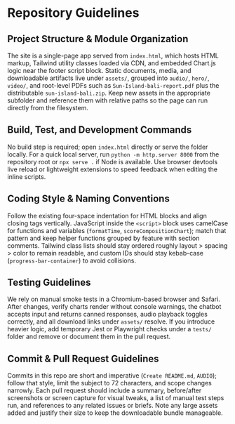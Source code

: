 # Repository Guidelines

## Project Structure & Module Organization
The site is a single-page app served from `index.html`, which hosts HTML markup, Tailwind utility classes loaded via CDN, and embedded Chart.js logic near the footer script block. Static documents, media, and downloadable artifacts live under `assets/`, grouped into `audio/`, `hero/`, `video/`, and root-level PDFs such as `Sun-Island-bali-report.pdf` plus the distributable `sun-island-bali.zip`. Keep new assets in the appropriate subfolder and reference them with relative paths so the page can run directly from the filesystem.

## Build, Test, and Development Commands
No build step is required; open `index.html` directly or serve the folder locally. For a quick local server, run `python -m http.server 8000` from the repository root or `npx serve .` if Node is available. Use browser devtools live reload or lightweight extensions to speed feedback when editing the inline scripts.

## Coding Style & Naming Conventions
Follow the existing four-space indentation for HTML blocks and align closing tags vertically. JavaScript inside the `<script>` block uses camelCase for functions and variables (`formatTime`, `scoreCompositionChart`); match that pattern and keep helper functions grouped by feature with section comments. Tailwind class lists should stay ordered roughly layout > spacing > color to remain readable, and custom IDs should stay kebab-case (`progress-bar-container`) to avoid collisions.

## Testing Guidelines
We rely on manual smoke tests in a Chromium-based browser and Safari. After changes, verify charts render without console warnings, the chatbot accepts input and returns canned responses, audio playback toggles correctly, and all download links under `assets/` resolve. If you introduce heavier logic, add temporary Jest or Playwright checks under a `tests/` folder and remove or document them in the pull request.

## Commit & Pull Request Guidelines
Commits in this repo are short and imperative (`Create README.md`, `AUDIO`); follow that style, limit the subject to 72 characters, and scope changes narrowly. Each pull request should include a summary, before/after screenshots or screen capture for visual tweaks, a list of manual test steps run, and references to any related issues or briefs. Note any large assets added and justify their size to keep the downloadable bundle manageable.
